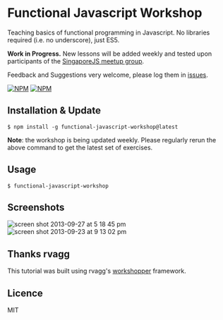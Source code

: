 # Functional Javascript Workshop

Teaching basics of functional programming in Javascript. No libraries required (i.e. no underscore), just ES5.

**Work in Progress.** New lessons will be added weekly and tested upon participants of the [SingaporeJS meetup group](http://www.meetup.com/Singapore-JS/).

Feedback and Suggestions very welcome, please log them in [issues](https://github.com/timoxley/functional-javascript-workshop/issues).

[![NPM](https://nodei.co/npm/functional-javascript-workshop.png?downloads=true&stars=true)](https://nodei.co/npm/functional-javascript-workshop/)
[![NPM](https://nodei.co/npm-dl/functional-javascript-workshop.png?months=1)](https://nodei.co/npm-dl/functional-javascript-workshop/)

## Installation & Update

```
$ npm install -g functional-javascript-workshop@latest
```

**Note**: the workshop is being updated weekly. 
Please regularly rerun the above command to get the latest set of exercises.

## Usage

```
$ functional-javascript-workshop
```

## Screenshots

![screen shot 2013-09-27 at 5 18 45 pm](https://f.cloud.github.com/assets/43438/1225514/08c87a70-276a-11e3-8db7-485e3c760373.png)
![screen shot 2013-09-23 at 9 13 02 pm](https://f.cloud.github.com/assets/43438/1191466/f289f38a-2451-11e3-9ba5-a3c224b5ca97.png)

## Thanks rvagg

This tutorial was built using rvagg's [workshopper](https://github.com/rvagg/workshopper) framework.

## Licence

MIT
